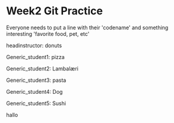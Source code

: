 # Week2 Git Practice

Everyone needs to put a line with their 'codename' and something interesting 'favorite food, pet, etc'

headinstructor:  donuts

Generic_student1: pizza

Generic_student2: Lambalæri

Generic_student3: pasta

Generic_student4: Dog

Generic_student5: Sushi

hallo
